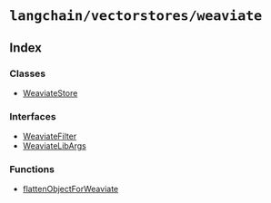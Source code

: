 `langchain/vectorstores/weaviate`
=================================

Index[​](#index "Direct link to Index")
---------------------------------------

### Classes[​](#classes "Direct link to Classes")

*   [WeaviateStore](/docs/api/vectorstores_weaviate/classes/WeaviateStore)

### Interfaces[​](#interfaces "Direct link to Interfaces")

*   [WeaviateFilter](/docs/api/vectorstores_weaviate/interfaces/WeaviateFilter)
*   [WeaviateLibArgs](/docs/api/vectorstores_weaviate/interfaces/WeaviateLibArgs)

### Functions[​](#functions "Direct link to Functions")

*   [flattenObjectForWeaviate](/docs/api/vectorstores_weaviate/functions/flattenObjectForWeaviate)